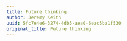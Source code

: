 ```yaml
---
title: Future thinking
author: Jeremy Keith
uuid: 5fc7e4e6-3274-4db5-aea0-6eac5ba1f530
original_title: Future thinking
---
```


